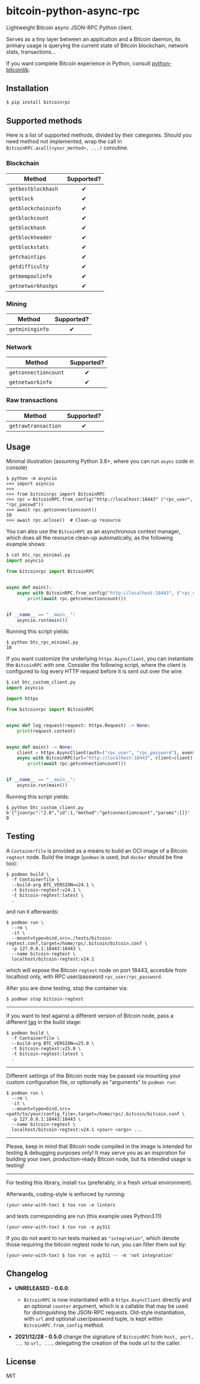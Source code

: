 # bitcoin-python-async-rpc
Lightweight Bitcoin async JSON-RPC Python client.

Serves as a tiny layer between an application and a Bitcoin daemon, its primary usage
is querying the current state of Bitcoin blockchain, network stats, transactions...

If you want complete Bitcoin experience in Python, consult
[python-bitcoinlib](https://github.com/petertodd/python-bitcoinlib).

## Installation
```bash
$ pip install bitcoinrpc
```

## Supported methods
Here is a list of supported methods, divided by their categories. Should you need
method not implemented, wrap the call in `BitcoinRPC.acall(<your_method>, ...)` coroutine.

### Blockchain

|   Method   |   Supported?     |
|------------|:----------------:|
| `getbestblockhash` | ✔ |
| `getblock` | ✔ |
| `getblockchaininfo` | ✔ |
| `getblockcount` | ✔ |
| `getblockhash` | ✔ |
| `getblockheader` | ✔ |
| `getblockstats` | ✔ |
| `getchaintips` | ✔ |
| `getdifficulty` | ✔ |
| `getmempoolinfo` | ✔ |
| `getnetworkhashps` | ✔ |

### Mining

|   Method   |   Supported?     |
|------------|:----------------:|
| `getmininginfo` | ✔ |

### Network

|   Method   |   Supported?     |
|------------|:----------------:|
| `getconnectioncount` | ✔ |
| `getnetworkinfo` | ✔ |

### Raw transactions

|   Method   |   Supported?     |
|------------|:----------------:|
| `getrawtransaction` | ✔ |

## Usage
Minimal illustration (assuming Python 3.8+, where you can run `async` code in console)

```
$ python -m asyncio
>>> import asyncio
>>>
>>> from bitcoinrpc import BitcoinRPC
>>> rpc = BitcoinRPC.from_config("http://localhost:18443" ("rpc_user", "rpc_passwd"))
>>> await rpc.getconnectioncount()
10
>>> await rpc.aclose()  # Clean-up resource
```

You can also use the `BitcoinRPC` as an asynchronous context manager, which does
all the resource clean-up automatically, as the following example shows:

```python
$ cat btc_rpc_minimal.py
import asyncio

from bitcoinrpc import BitcoinRPC


async def main():
    async with BitcoinRPC.from_config("http://localhost:18443", ("rpc_user", "rpc_password")) as rpc:
        print(await rpc.getconnectioncount())


if __name__ == "__main__":
    asyncio.run(main())
```

Running this script yields:
```
$ python btc_rpc_minimal.py
10
```

If you want customize the underlying `httpx.AsyncClient`, you can instantiate the `BitcoinRPC` with one.
Consider the following script, where the client is configured to log every HTTP request before it is sent
out over the wire:

```python
$ cat btc_custom_client.py
import asyncio

import httpx

from bitcoinrpc import BitcoinRPC


async def log_request(request: httpx.Request) -> None:
    print(request.content)


async def main() -> None:
    client = httpx.AsyncClient(auth=("rpc_user", "rpc_password"), event_hooks={"request": [log_request]})
    async with BitcoinRPC(url="http://localhost:18443", client=client) as rpc:
        print(await rpc.getconnectioncount())


if __name__ == "__main__":
    asyncio.run(main())
```

Running this script yields:

```
$ python btc_custom_client.py 
b'{"jsonrpc":"2.0","id":1,"method":"getconnectioncount","params":[]}'
0
```

## Testing

A `Containerfile` is provided as a means to build an OCI image of a Bitcoin `regtest` node.
Build the image (`podman` is used, but `docker` should be fine too):

```
$ podman build \
  -f Containerfile \
  --build-arg BTC_VERSION=v24.1 \
  -t bitcoin-regtest:v24.1 \
  -t bitcoin-regtest:latest \
  .
```

and run it afterwards:

```
$ podman run \
  --rm \
  -it \
  --mount=type=bind,src=./tests/bitcoin-regtest.conf,target=/home/rpc/.bitcoin/bitcoin.conf \
  -p 127.0.0.1:18443:18443 \
  --name bitcoin-regtest \
  localhost/bitcoin-regtest:v24.1
```

which will expose the Bitcoin `regtest` node on port 18443, accesible from localhost only, with RPC user/password `rpc_user/rpc_password`.

After you are done testing, stop the container via:

```
$ podman stop bitcoin-regtest
```

---

If you want to test against a different version of Bitcoin node, pass a different [tag](https://github.com/bitcoin/bitcoin/tags) in the build stage:

```
$ podman build \
  -f Containerfile \
  --build-arg BTC_VERSION=v25.0 \
  -t bitcoin-regtest:v25.0 \
  -t bitcoin-regtest:latest \
  .
```

---

Different settings of the Bitcoin node may be passed via mounting your custom configuration file, or optionally as "arguments" to `podman run`:


```
$ podman run \
  --rm \
  -it \
  --mount=type=bind,src=<path/to/your/config_file>,target=/home/rpc/.bitcoin/bitcoin.conf \
  -p 127.0.0.1:18443:18443 \
  --name bitcoin-regtest \
  localhost/bitcoin-regtest:v24.1 <your> <args> ...
```

---

Please, keep in mind that Bitcoin node compiled in the image is intended for testing & debugging purposes only! It may serve you as an inspiration for building
your own, production-ready Bitcoin node, but its intended usage is testing!

---

For testing this library, install `tox` (preferably, in a fresh virtual environment).

Afterwards, coding-style is enforced by running:

```
(your-venv-with-tox) $ tox run -e linters
```

and tests corresponding are run (this example uses Python3.11)

```
(your-venv-with-tox) $ tox run -e py311
```

If you do not want to run tests marked as `"integration"`, which denote those requiring the bitcoin regtest node to run, you can filter them out by:

```
(your-venv-with-tox) $ tox run -e py311 -- -m 'not integration'
```


## Changelog

- **UNRELEASED - 0.6.0**:
  * `BitcoinRPC` is now instantiated with a `httpx.AsyncClient` directly and an optional `counter` argument, which is a callable that may be used for distinguishing
    the JSON-RPC requests. Old-style instantiation, with `url` and optional user/password tuple, is kept within `BitcoinRPC.from_config` method.
  
- **2021/12/28 - 0.5.0** change the signature of `BitcoinRPC` from `host, port, ...` to `url, ...`, delegating the creation of the node url to the caller.

## License
MIT
